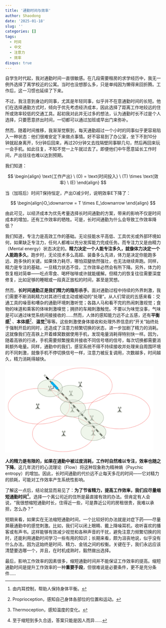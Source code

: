 ```yaml
---
title: '通勤时间与效率'
author: Shaodong
date: '2025-01-18'
slug: ''
categories: []
tags:
  - 时间
  - 中文
  - 注意力
  - 效率
disqus: true
---
```


自学生时代起，我对通勤时间一直很敏感。在几段需要租房的求学经历中，我无一例外选择了离学校近的公寓。当时也没想那么多，只是单纯因为懒得来回折腾。工作后，这一习惯也延续了下来。

不过，我注意到身边的同事，尤其是年轻同事，似乎并不在意通勤时间的长短。他们在选择通勤方式时，倾向于优先考虑经济成本，因此选择了距离工作地较远的住所或效率较低的交通工具。起初我对此并无过多的想法，认为通勤时长不过是个人选择，只要愿意挤出时间，一切都可以通过加班或早出门来弥补。

然而，随着时间推移，我渐渐觉察到，每天通勤超过一个小时的同事似乎更容易陷入一种状态：他们很难安定下来做点事情。好不容易到了办公室，坐下不到10分钟就起身离开，5分钟后回来，再过20分钟又去找隔壁同事聊几句，然后再回来玩一会手机。如此往复，不知不觉一上午就过去了。即便他们中午愿意延长工作时间，产出往往也难以达到预期。

我们知道：


$$
\begin{align}
\text{工作产出} \ (O) = \text{时间投入} \ (T) \times \text{效率} \ (E)
\end{align}
$$

当（加班后）时间T保持恒定，产出O减少时，说明效率E下降了：


$$
\begin{align}O_\downarrow = T \times E_\downarrow
\end{align}
$$


由此可见，以经济成本为优先考量选择长时间通勤的方案，带来的影响不仅是时间成本的增加，还有工作效率的牺牲。可是，长时间通勤为什么会导致工作效率降低？

我们知道，专注力是高效工作的基础。无论技能水平高低、工具优劣或外部环境如何，如果缺乏专注力，任何人都难以充分发挥能力完成任务。而专注力又是由精力（Mental energy）状态决定的。**精力决定一个人能专注多久，就像体力决定一个人能跑多久**。跑步时，无论技术多么高超、装备多么先进，体力是决定你能跑多远、跑多快的关键。如果体力耗尽，哪怕双腿依然强壮，也无法继续奔跑。同样，精力是专注的基础，一旦精力状态不佳，工作效率必然会有所下降。另外，体力的恢复相对简单——吃点零食、喝杯咖啡或许就能缓解。但精力的恢复往往需要深度修复，比如足够的睡眠或一段真正放松的时间，甚至是冥想。

然而，**长时间通勤正是我们精力的隐形杀手**。面对通勤过程中持续的外界刺激，我们需要不断消耗精力对其进行或主动或被动的“处理”。从人们常说的五感来看：交通工具的噪音和嘈杂的通勤环境刺激听觉；各路人马和看不完的热闹刺激视觉；食物的味道和乘客的体味刺激嗅觉；拥挤的车厢刺激触觉。不要以为味觉没事，气味是可以通过味觉系统间接接收的……然而，人体的感知能力远不止五感，还有**平衡感**[^1] 、**本体感**[^2]、**温觉**[^3]等等。这些刺激使身体接收和处理外界信息的“开关”始终处于强制开启的同时，还造成了注意力频繁切换的状态，进一步加剧了精力的消耗。这就像我们在高铁上开着蜂窝数据使用手机，发现电量消耗得特别快一样。因为，随着高铁的行进，手机需要频繁搜索并接收不同信号塔的信号，每次切换都需要消耗额外电量。同样，通勤中的我们，感官系统不得不持续接收并处理来自周围环境的不同刺激，就像手机不停切换信号一样，注意力被反复调用，次数越多，时间越久，精力消耗得越快。

<img src="./signal.png" style="zoom:80%;" />

**人的精力是有限的，如果在通勤中被过度消耗，工作时自然难以专注，效率也随之下降**。这几年流行的心流理论（Flow）将这种现象称为精神熵（Psychic entropy）的增加。因此，长时间通勤的代价远不止每天多花的时间——它对精力的损耗，可能对工作效率产生系统性影响。

了解这一点后，结论就显而易见了：**为了节省精力，提高工作效率，我们应尽量缩短通勤时间**[^4]。选择一个离公司近的住所是最直接有效的办法。但肯定有人会说，“我很想缩短通勤时长，住得近一些，可是靠近公司的房租很贵，我难以承担，怎么办？” 

短期来看，如果实在无法缩短通勤时间，一个比较好的办法就是对症下药——尽量屏蔽通勤中的感觉刺激。比如，我们可以闭上眼睛、戴上降噪耳机，收听喜欢的播客或有声书。这样能够有效减少视觉和各种声音的干扰，避免注意力频繁切换的同时，还能利用通勤时间学习一些有用的知识；长期来看，颇为沮丧地说，似乎没有什么办法。因为这始终是时间、精力、金钱之间的权衡。关键在于，我们永远应该清楚要选哪一个，并且，在时机成熟时，毅然做出选择。

最后，影响工作效率的因素很多，缩短通勤时间并不能保证工作效率的提高。缩短通勤时间是提升工作效率的一种**重要手段**，但很难说是必要条件，更不是充分条件.....



[^1]: 由内耳控制，帮助人保持身体平衡。
[^2]: Proprioception，感知自己身体各部位的位置和运动。
[^3]: Thermoception，感知温度的变化。

[^4]: 至于缩短到多久合适，答案只能是因人而异…… 
[^0]: 这里的效率（E）不仅仅指体力劳动的效率，更是大脑处理信息、完成复杂任务的能力。 

